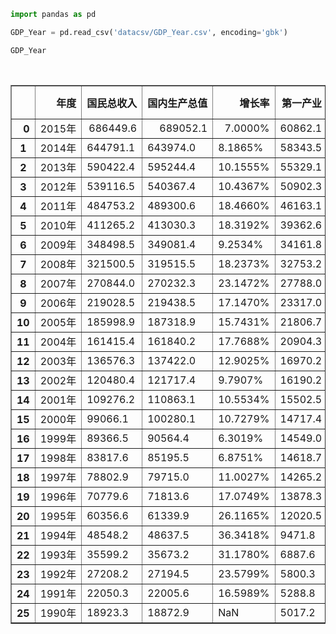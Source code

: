 

```python
import pandas as pd
```


```python
GDP_Year = pd.read_csv('datacsv/GDP_Year.csv', encoding='gbk')
```


```python
GDP_Year
```




<div>
<table border="1" class="dataframe">
  <thead>
    <tr style="text-align: right;">
      <th></th>
      <th nowrap>年度</th>
      <th nowrap>国民总收入</th>
      <th nowrap>国内生产总值</th>
      <th nowrap>增长率</th>
      <th nowrap>第一产业</th>
      <th nowrap>第二产业</th>
      <th nowrap>第三产业</th>
      <th>人均GDP</th>
    </tr>
  </thead>
  <tbody>
    <tr style="text-align: right;">
      <th>0</th>
      <td nowrap>2015年</td>
      <td nowrap>686449.6</td>
      <td nowrap>689052.1</td>
      <td nowrap>7.0000%</td>
      <td nowrap>60862.1</td>
      <td nowrap>282040.3</td>
      <td nowrap>346149.7</td>
      <td nowrap>50251</td>
    </tr>
    <tr>
      <th>1</th>
      <td>2014年</td>
      <td>644791.1</td>
      <td>643974.0</td>
      <td>8.1865%</td>
      <td>58343.5</td>
      <td>277571.8</td>
      <td>308058.6</td>
      <td>47203</td>
    </tr>
    <tr>
      <th>2</th>
      <td>2013年</td>
      <td>590422.4</td>
      <td>595244.4</td>
      <td>10.1555%</td>
      <td>55329.1</td>
      <td>261956.1</td>
      <td>277959.3</td>
      <td>43852</td>
    </tr>
    <tr>
      <th>3</th>
      <td>2012年</td>
      <td>539116.5</td>
      <td>540367.4</td>
      <td>10.4367%</td>
      <td>50902.3</td>
      <td>244643.3</td>
      <td>244821.9</td>
      <td>40007</td>
    </tr>
    <tr>
      <th>4</th>
      <td>2011年</td>
      <td>484753.2</td>
      <td>489300.6</td>
      <td>18.4660%</td>
      <td>46163.1</td>
      <td>227038.8</td>
      <td>216098.6</td>
      <td>36403</td>
    </tr>
    <tr>
      <th>5</th>
      <td>2010年</td>
      <td>411265.2</td>
      <td>413030.3</td>
      <td>18.3192%</td>
      <td>39362.6</td>
      <td>191629.8</td>
      <td>182038.0</td>
      <td>30876</td>
    </tr>
    <tr>
      <th>6</th>
      <td>2009年</td>
      <td>348498.5</td>
      <td>349081.4</td>
      <td>9.2534%</td>
      <td>34161.8</td>
      <td>160171.7</td>
      <td>154747.9</td>
      <td>26222</td>
    </tr>
    <tr>
      <th>7</th>
      <td>2008年</td>
      <td>321500.5</td>
      <td>319515.5</td>
      <td>18.2373%</td>
      <td>32753.2</td>
      <td>149956.6</td>
      <td>136805.8</td>
      <td>24121</td>
    </tr>
    <tr>
      <th>8</th>
      <td>2007年</td>
      <td>270844.0</td>
      <td>270232.3</td>
      <td>23.1472%</td>
      <td>27788.0</td>
      <td>126633.6</td>
      <td>115810.7</td>
      <td>20505</td>
    </tr>
    <tr>
      <th>9</th>
      <td>2006年</td>
      <td>219028.5</td>
      <td>219438.5</td>
      <td>17.1470%</td>
      <td>23317.0</td>
      <td>104361.8</td>
      <td>91759.7</td>
      <td>16738</td>
    </tr>
    <tr>
      <th>10</th>
      <td>2005年</td>
      <td>185998.9</td>
      <td>187318.9</td>
      <td>15.7431%</td>
      <td>21806.7</td>
      <td>88084.4</td>
      <td>77427.8</td>
      <td>14368</td>
    </tr>
    <tr>
      <th>11</th>
      <td>2004年</td>
      <td>161415.4</td>
      <td>161840.2</td>
      <td>17.7688%</td>
      <td>20904.3</td>
      <td>74286.9</td>
      <td>66648.9</td>
      <td>12487</td>
    </tr>
    <tr>
      <th>12</th>
      <td>2003年</td>
      <td>136576.3</td>
      <td>137422.0</td>
      <td>12.9025%</td>
      <td>16970.2</td>
      <td>62697.4</td>
      <td>57754.4</td>
      <td>10666</td>
    </tr>
    <tr>
      <th>13</th>
      <td>2002年</td>
      <td>120480.4</td>
      <td>121717.4</td>
      <td>9.7907%</td>
      <td>16190.2</td>
      <td>54105.5</td>
      <td>51421.7</td>
      <td>9506</td>
    </tr>
    <tr>
      <th>14</th>
      <td>2001年</td>
      <td>109276.2</td>
      <td>110863.1</td>
      <td>10.5534%</td>
      <td>15502.5</td>
      <td>49660.7</td>
      <td>45700.0</td>
      <td>8717</td>
    </tr>
    <tr>
      <th>15</th>
      <td>2000年</td>
      <td>99066.1</td>
      <td>100280.1</td>
      <td>10.7279%</td>
      <td>14717.4</td>
      <td>45664.8</td>
      <td>39897.9</td>
      <td>7942</td>
    </tr>
    <tr>
      <th>16</th>
      <td>1999年</td>
      <td>89366.5</td>
      <td>90564.4</td>
      <td>6.3019%</td>
      <td>14549.0</td>
      <td>41080.9</td>
      <td>34934.5</td>
      <td>7229</td>
    </tr>
    <tr>
      <th>17</th>
      <td>1998年</td>
      <td>83817.6</td>
      <td>85195.5</td>
      <td>6.8751%</td>
      <td>14618.7</td>
      <td>39018.5</td>
      <td>31558.3</td>
      <td>6860</td>
    </tr>
    <tr>
      <th>18</th>
      <td>1997年</td>
      <td>78802.9</td>
      <td>79715.0</td>
      <td>11.0027%</td>
      <td>14265.2</td>
      <td>37546.0</td>
      <td>27903.8</td>
      <td>6481</td>
    </tr>
    <tr>
      <th>19</th>
      <td>1996年</td>
      <td>70779.6</td>
      <td>71813.6</td>
      <td>17.0749%</td>
      <td>13878.3</td>
      <td>33828.1</td>
      <td>24107.2</td>
      <td>5898</td>
    </tr>
    <tr>
      <th>20</th>
      <td>1995年</td>
      <td>60356.6</td>
      <td>61339.9</td>
      <td>26.1165%</td>
      <td>12020.5</td>
      <td>28677.5</td>
      <td>20641.9</td>
      <td>5091</td>
    </tr>
    <tr>
      <th>21</th>
      <td>1994年</td>
      <td>48548.2</td>
      <td>48637.5</td>
      <td>36.3418%</td>
      <td>9471.8</td>
      <td>22453.1</td>
      <td>16712.5</td>
      <td>4081</td>
    </tr>
    <tr>
      <th>22</th>
      <td>1993年</td>
      <td>35599.2</td>
      <td>35673.2</td>
      <td>31.1780%</td>
      <td>6887.6</td>
      <td>16473.1</td>
      <td>12312.6</td>
      <td>3027</td>
    </tr>
    <tr>
      <th>23</th>
      <td>1992年</td>
      <td>27208.2</td>
      <td>27194.5</td>
      <td>23.5799%</td>
      <td>5800.3</td>
      <td>11725.3</td>
      <td>9668.9</td>
      <td>2334</td>
    </tr>
    <tr>
      <th>24</th>
      <td>1991年</td>
      <td>22050.3</td>
      <td>22005.6</td>
      <td>16.5989%</td>
      <td>5288.8</td>
      <td>9129.8</td>
      <td>7587.0</td>
      <td>1912</td>
    </tr>
    <tr>
      <th>25</th>
      <td>1990年</td>
      <td>18923.3</td>
      <td>18872.9</td>
      <td>NaN</td>
      <td>5017.2</td>
      <td>7744.3</td>
      <td>6111.4</td>
      <td>1663</td>
    </tr>
  </tbody>
</table>
</div>


